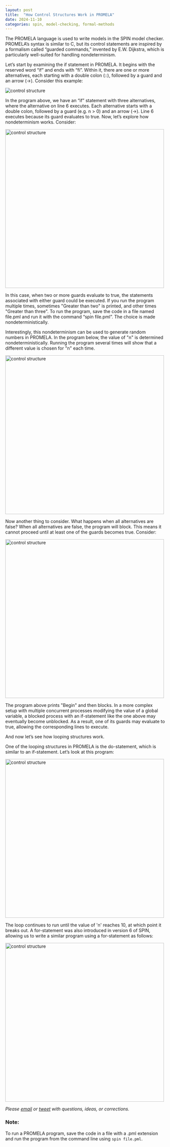 ```yaml
---
layout: post
title:  "How Control Structures Work in PROMELA"
date: 2024-11-10
categories: spin, model-checking, formal-methods
---
```


The PROMELA language is used to write models in the SPIN model checker. PROMELA’s syntax is similar to C, but its control statements are inspired by a formalism called “guarded commands,” invented by E.W. Dijkstra, which is particularly well-suited for handling nondeterminism.

Let’s start by examining the if statement in PROMELA. It begins with the reserved word “if” and ends with “fi”. Within it, there are one or more alternatives, each starting with a double colon (::), followed by a guard and an arrow (->). Consider this example:

<img loading="lazy" src="{{ site.baseurl }}/images/2024-11-10-control-structures-promela/one.png" alt="control structure"  />

In the program above, we have an “if” statement with three alternatives, where the alternative on line 6 executes. Each alternative starts with a double colon, followed by a guard (e.g. n > 0) and an arrow (->). Line 6 executes because its guard evaluates to true. 
Now, let’s explore how nondeterminism works. Consider:

<img loading="lazy" src="{{ site.baseurl }}/images/2024-11-10-control-structures-promela/two.png" alt="control structure" width="500" />


In this case, when two or more guards evaluate to true, the statements associated with either guard could be executed. If you run the program multiple times, sometimes "Greater than two" is printed, and other times "Greater than three". To run the program, save the code in a file named file.pml and run it with the command “spin file.pml”. The choice is made nondeterministically.

Interestingly, this nondeterminism can be used to generate random numbers in PROMELA. In the program below, the value of "n" is determined nondeterministically. Running the program several times will show that a different value is chosen for "n" each time.

<img loading="lazy" src="{{ site.baseurl }}/images/2024-11-10-control-structures-promela/three.png" alt="control structure" width="500" />

Now another thing to consider. What happens when all alternatives are false? When all alternatives are false, the program will block. This means it cannot proceed until at least one of the guards becomes true. Consider:

<img loading="lazy" src="{{ site.baseurl }}/images/2024-11-10-control-structures-promela/four.png" alt="control structure" width="500" />

The program above prints "Begin" and then blocks. In a more complex setup with multiple concurrent processes modifying the value of a global variable, a blocked process with an if-statement like the one above may eventually become unblocked. As a result, one of its guards may evaluate to true, allowing the corresponding lines to execute.

And now let’s see how looping structures work. 

One of the looping structures in PROMELA is the do-statement, which is similar to an if-statement. Let’s look at this program:

<img loading="lazy" src="{{ site.baseurl }}/images/2024-11-10-control-structures-promela/five.png" alt="control structure" width="500" />

The loop continues to run until the value of 'n' reaches 10, at which point it breaks out. 
A for-statement was also introduced in version 6 of SPIN, allowing us to write a similar program using a for-statement as follows:


<img loading="lazy" src="{{ site.baseurl }}/images/2024-11-10-control-structures-promela/six.png" alt="control structure" width="500" />

*Please [email](mailto:waqas.younas@gmail.com) or [tweet](https://x.com/wyounas) with questions, ideas, or corrections.*


### Note:  
To run a PROMELA program, save the code in a file with a .pml extension and run the program from the command line using `spin file.pml`.
